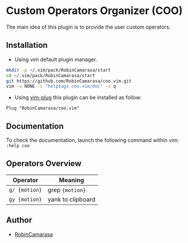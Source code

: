 # Custom Operators Organizer (COO)

The main idea of this plugin is to provide the user custom operators.

## Installation

- Using vim default plugin manager.

```bash
mkdir -p ~/.vim/pack/RobinCamarasa/start
cd ~/.vim/pack/RobinCamarasa/start
git https://github.com/RobinCamarasa/coo.vim.git
vim -u NONE -c "helptags coo.vim/doc" -c q
```

- Using [vim-plug](https://github.com/junegunn/vim-plug) this plugin can be installed as follow:

```vimscript
Plug "RobinCamarasa/coo.vim"
```

## Documentation

To check the documentation, launch the following command within vim: `:help coo`

## Operators Overview

|Operator|Meaning|
|---|---|
|`g/ {motion}`|grep `{motion}`|
|`gy {motion}`|yank to clipboard|

## Author

- [RobinCamarasa](https://github.com/RobinCamarasa)
